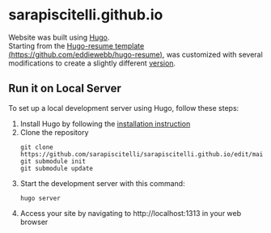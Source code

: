 # sarapiscitelli.github.io

Website was built using [Hugo](https://gohugo.io).  
Starting from the [Hugo-resume template (https://github.com/eddiewebb/hugo-resume)](https://github.com/eddiewebb/hugo-resume), was customized with several modifications to create a slightly different [version](https://github.com/sarapiscitelli/hugo-resume).  

## Run it on Local Server  
To set up a local development server using Hugo, follow these steps:   
1. Install Hugo by following the [installation instruction](https://gohugo.io/installation/)
2. Clone the repository
   ```
   git clone https://github.com/sarapiscitelli/sarapiscitelli.github.io/edit/main/README.md
   git submodule init
   git submodule update 
   ```
3. Start the development server with this command:  
   ```
   hugo server
   ```
4. Access your site by navigating to http://localhost:1313 in your web browser
